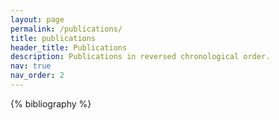 ```yaml
---
layout: page
permalink: /publications/
title: publications
header_title: Publications
description: Publications in reversed chronological order.
nav: true
nav_order: 2
---
```


<!-- _pages/publications.md -->
<div class="publications">

{% bibliography %}

</div>
